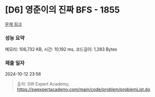 # [D6] 영준이의 진짜 BFS - 1855 

[문제 링크](https://swexpertacademy.com/main/code/problem/problemDetail.do?contestProbId=AV5LnipaDvwDFAXc) 

### 성능 요약

메모리: 106,732 KB, 시간: 10,192 ms, 코드길이: 1,283 Bytes

### 제출 일자

2024-10-12 23:56



> 출처: SW Expert Academy, https://swexpertacademy.com/main/code/problem/problemList.do
